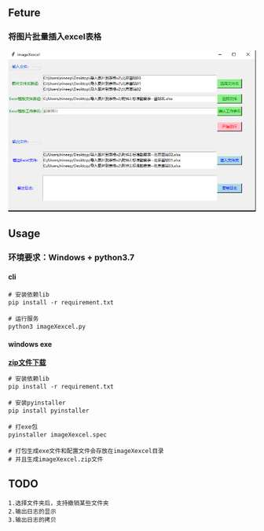 ## Feture 
### 将图片批量插入excel表格  
![avatar](doc/截图.png)

## Usage
### 环境要求：Windows + python3.7 

#### cli
    # 安装依赖lib
    pip install -r requirement.txt
    
    # 运行服务
    python3 imageXexcel.py
    
#### windows exe
[**zip文件下载**](https://github.com/nineep/imageXexcel/releases)
    
    # 安装依赖lib
    pip install -r requirement.txt

    # 安装pyinstaller 
    pip install pyinstaller
    
    # 打exe包
    pyinstaller imageXexcel.spec
    
    # 打包生成exe文件和配置文件会存放在imageXexcel目录
    # 并且生成imageXexcel.zip文件
    
## TODO    
    1.选择文件夹后，支持撤销某些文件夹  
    2.输出日志的显示   
    3.输出日志的拷贝   
